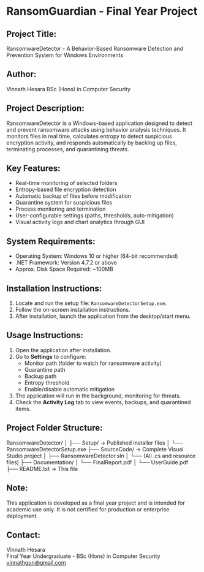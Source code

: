RansomGuardian - Final Year Project
=======================================

Project Title:
---------------
RansomwareDetector - A Behavior-Based Ransomware Detection and Prevention System for Windows Environments

Author:
-------
Vinnath Hesara
BSc (Hons) in Computer Security

Project Description:
--------------------
RansomwareDetector is a Windows-based application designed to detect and prevent ransomware attacks using behavior analysis techniques. It monitors files in real time, calculates entropy to detect suspicious encryption activity, and responds automatically by backing up files, terminating processes, and quarantining threats.

Key Features:
-------------
- Real-time monitoring of selected folders
- Entropy-based file encryption detection
- Automatic backup of files before modification
- Quarantine system for suspicious files
- Process monitoring and termination
- User-configurable settings (paths, thresholds, auto-mitigation)
- Visual activity logs and chart analytics through GUI

System Requirements:
--------------------
- Operating System: Windows 10 or higher (64-bit recommended)
- .NET Framework: Version 4.7.2 or above
- Approx. Disk Space Required: ~100MB

Installation Instructions:
--------------------------
1. Locate and run the setup file: `RansomwareDetectorSetup.exe`.
2. Follow the on-screen installation instructions.
3. After installation, launch the application from the desktop/start menu.

Usage Instructions:
-------------------
1. Open the application after installation.
2. Go to **Settings** to configure:
   - Monitor path (folder to watch for ransomware activity)
   - Quarantine path
   - Backup path
   - Entropy threshold
   - Enable/disable automatic mitigation
3. The application will run in the background, monitoring for threats.
4. Check the **Activity Log** tab to view events, backups, and quarantined items.

Project Folder Structure:
-------------------------
RansomwareDetector/
│
├── Setup/                         -> Published installer files
│   └── RansomwareDetectorSetup.exe
├── SourceCode/                    -> Complete Visual Studio project
│   ├── RansomwareDetector.sln
│   └── (All .cs and resource files)
├── Documentation/
│   └── FinalReport.pdf
│   └── UserGuide.pdf
├── README.txt                     -> This file

Note:
-----
This application is developed as a final year project and is intended for academic use only. It is not certified for production or enterprise deployment.

Contact:
--------
Vinnath Hesara  
Final Year Undergraduate - BSc (Hons) in Computer Security  
vinnathgun@gmail.com
